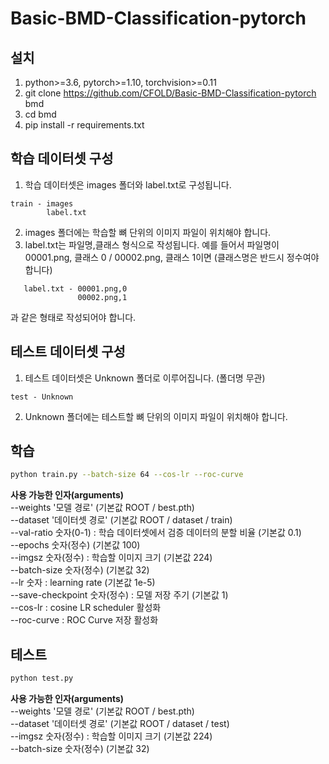 # Basic-BMD-Classification-pytorch

## 설치
1. python>=3.6, pytorch>=1.10, torchvision>=0.11
2. git clone https://github.com/CFOLD/Basic-BMD-Classification-pytorch bmd
3. cd bmd
4. pip install -r requirements.txt


## 학습 데이터셋 구성
1. 학습 데이터셋은 images 폴더와 label.txt로 구성됩니다.
```
train - images  
        label.txt
```
2. images 폴더에는 학습할 뼈 단위의 이미지 파일이 위치해야 합니다.
3. label.txt는 파일명,클래스 형식으로 작성됩니다. 예를 들어서 파일명이 00001.png, 클래스 0 / 00002.png, 클래스 1이면 (클래스명은 반드시 정수여야 합니다)
```
   label.txt - 00001.png,0  
               00002.png,1
```
   과 같은 형태로 작성되어야 합니다.


## 테스트 데이터셋 구성
1. 테스트 데이터셋은 Unknown 폴더로 이루어집니다. (폴더명 무관)
```
test - Unknown
```
2. Unknown 폴더에는 테스트할 뼈 단위의 이미지 파일이 위치해야 합니다.


## 학습
```bash
python train.py --batch-size 64 --cos-lr --roc-curve
```

**사용 가능한 인자(arguments)**  
--weights '모델 경로' (기본값 ROOT / best.pth)  
--dataset '데이터셋 경로' (기본값 ROOT / dataset / train)  
--val-ratio 숫자(0-1) : 학습 데이터셋에서 검증 데이터의 분할 비율 (기본값 0.1)  
--epochs 숫자(정수) (기본값 100)  
--imgsz 숫자(정수) : 학습할 이미지 크기 (기본값 224)  
--batch-size 숫자(정수) (기본값 32)  
--lr 숫자 : learning rate (기본값 1e-5)  
--save-checkpoint 숫자(정수) : 모델 저장 주기 (기본값 1)  
--cos-lr : cosine LR scheduler 활성화  
--roc-curve : ROC Curve 저장 활성화


## 테스트
```bash
python test.py
```

**사용 가능한 인자(arguments)**  
--weights '모델 경로' (기본값 ROOT / best.pth)  
--dataset '데이터셋 경로' (기본값 ROOT / dataset / test)  
--imgsz 숫자(정수) : 학습할 이미지 크기 (기본값 224)  
--batch-size 숫자(정수) (기본값 32)

